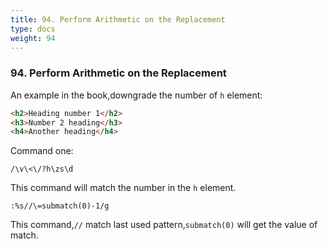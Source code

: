 ```yaml
---
title: 94. Perform Arithmetic on the Replacement
type: docs
weight: 94
---
```


### 94. Perform Arithmetic on the Replacement

An example in the book,downgrade the number of `h` element:
```html
<h2>Heading number 1</h2>
<h3>Number 2 heading</h3>
<h4>Another heading</h4>
```

Command one:
```
/\v\<\/?h\zs\d
```
This command will match the number in the `h` element.


```
:%s//\=submatch(0)-1/g
```
This command,`//` match last used pattern,`submatch(0)` will get the value of match.
